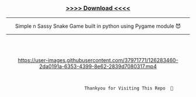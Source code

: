 
<div align="center">


<h3>  <a href ="https://github.com/shu6h4m/The_Snake_Game/raw/main/SexySnake.exe" align="centre"> >>>> Download <<<< </a> </h3>

----------------------------------------------------------------------------------------------------

Simple n Sassy Snake Game built in python using Pygame module 😈

----------------------------------------------------------------------------------------------------



  
  </br> 
  
  </br> 

https://user-images.githubusercontent.com/37971771/126283460-2da0191a-6353-4399-8e62-2839d7080317.mp4


</br> 

</div>


                                  Thankyou for Visiting This Repo  🍻
